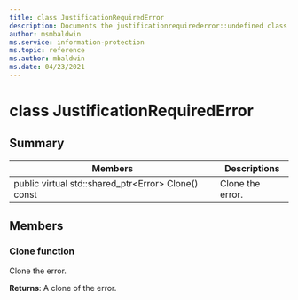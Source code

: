 ```yaml
---
title: class JustificationRequiredError 
description: Documents the justificationrequirederror::undefined class of the Microsoft Information Protection (MIP) SDK.
author: msmbaldwin
ms.service: information-protection
ms.topic: reference
ms.author: mbaldwin
ms.date: 04/23/2021
---
```


# class JustificationRequiredError 
  
## Summary
 Members                        | Descriptions                                
--------------------------------|---------------------------------------------
public virtual std::shared_ptr\<Error\> Clone() const  |  Clone the error.
  
## Members
  
### Clone function
Clone the error.

  
**Returns**: A clone of the error.